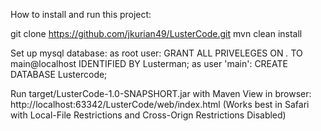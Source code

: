 How to install and run this project:

git clone https://github.com/jkurian49/LusterCode.git
mvn clean install

Set up mysql database:
as root user:
GRANT ALL PRIVELEGES ON *.* TO main@localhost IDENTIFIED BY Lusterman;
as user 'main':
CREATE DATABASE Lustercode;

Run target/LusterCode-1.0-SNAPSHORT.jar with Maven
View in browser: http://localhost:63342/LusterCode/web/index.html
(Works best in Safari with Local-File Restrictions and Cross-Orign Restrictions Disabled)
